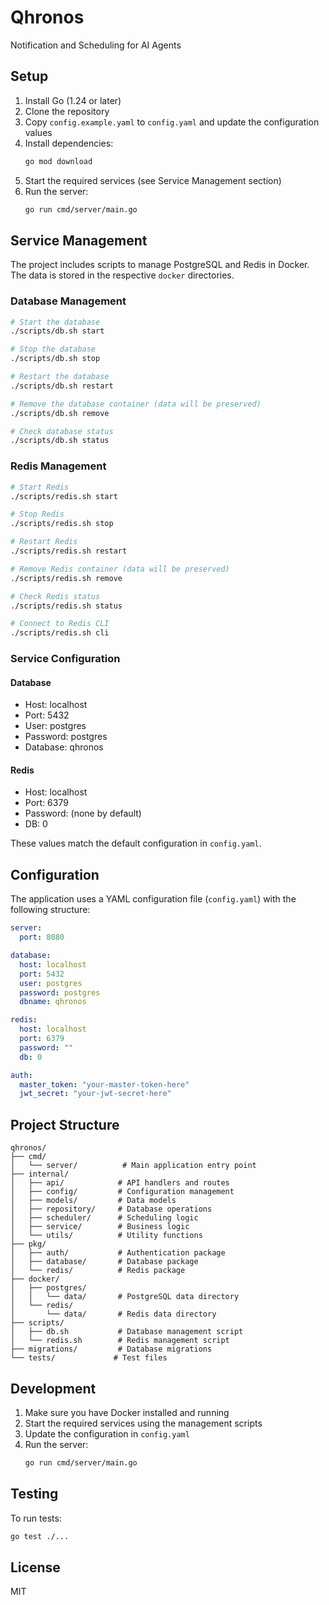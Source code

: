 # Qhronos

Notification and Scheduling for AI Agents

## Setup

1. Install Go (1.24 or later)
2. Clone the repository
3. Copy `config.example.yaml` to `config.yaml` and update the configuration values
4. Install dependencies:
   ```bash
   go mod download
   ```
5. Start the required services (see Service Management section)
6. Run the server:
   ```bash
   go run cmd/server/main.go
   ```

## Service Management

The project includes scripts to manage PostgreSQL and Redis in Docker. The data is stored in the respective `docker` directories.

### Database Management

```bash
# Start the database
./scripts/db.sh start

# Stop the database
./scripts/db.sh stop

# Restart the database
./scripts/db.sh restart

# Remove the database container (data will be preserved)
./scripts/db.sh remove

# Check database status
./scripts/db.sh status
```

### Redis Management

```bash
# Start Redis
./scripts/redis.sh start

# Stop Redis
./scripts/redis.sh stop

# Restart Redis
./scripts/redis.sh restart

# Remove Redis container (data will be preserved)
./scripts/redis.sh remove

# Check Redis status
./scripts/redis.sh status

# Connect to Redis CLI
./scripts/redis.sh cli
```

### Service Configuration

#### Database
- Host: localhost
- Port: 5432
- User: postgres
- Password: postgres
- Database: qhronos

#### Redis
- Host: localhost
- Port: 6379
- Password: (none by default)
- DB: 0

These values match the default configuration in `config.yaml`.

## Configuration

The application uses a YAML configuration file (`config.yaml`) with the following structure:

```yaml
server:
  port: 8080

database:
  host: localhost
  port: 5432
  user: postgres
  password: postgres
  dbname: qhronos

redis:
  host: localhost
  port: 6379
  password: ""
  db: 0

auth:
  master_token: "your-master-token-here"
  jwt_secret: "your-jwt-secret-here"
```

## Project Structure

```
qhronos/
├── cmd/
│   └── server/          # Main application entry point
├── internal/
│   ├── api/            # API handlers and routes
│   ├── config/         # Configuration management
│   ├── models/         # Data models
│   ├── repository/     # Database operations
│   ├── scheduler/      # Scheduling logic
│   ├── service/        # Business logic
│   └── utils/          # Utility functions
├── pkg/
│   ├── auth/           # Authentication package
│   ├── database/       # Database package
│   └── redis/          # Redis package
├── docker/
│   ├── postgres/
│   │   └── data/       # PostgreSQL data directory
│   └── redis/
│       └── data/       # Redis data directory
├── scripts/
│   ├── db.sh           # Database management script
│   └── redis.sh        # Redis management script
├── migrations/         # Database migrations
└── tests/             # Test files
```

## Development

1. Make sure you have Docker installed and running
2. Start the required services using the management scripts
3. Update the configuration in `config.yaml`
4. Run the server:
   ```bash
   go run cmd/server/main.go
   ```

## Testing

To run tests:
```bash
go test ./...
```

## License

MIT
